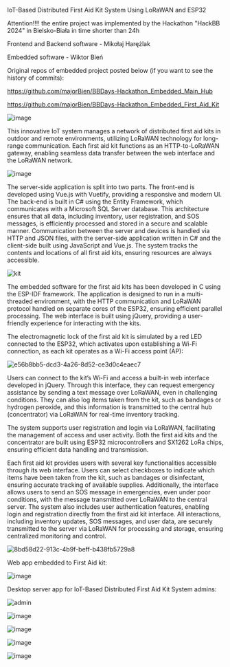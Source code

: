 IoT-Based Distributed First Aid Kit System Using LoRaWAN and ESP32

Attention!!!! the entire project was implemented by the Hackathon "HackBB 2024" in Bielsko-Biała in time shorter than 24h

Frontend and Backend software - Mikołaj Harężlak

Embedded software - Wiktor Bień

Original repos of embedded project posted below (if you want to see the history of commits):

https://github.com/majorBien/BBDays-Hackathon_Embedded_Main_Hub

https://github.com/majorBien/BBDays-Hackathon_Embedded_First_Aid_Kit

![image](https://github.com/user-attachments/assets/24170a18-848a-45cb-b573-7e4a839630e6)


This innovative IoT system manages a network of distributed first aid kits in outdoor and remote environments, utilizing LoRaWAN technology for long-range communication. Each first aid kit functions as an HTTP-to-LoRaWAN gateway, enabling seamless data transfer between the web interface and the LoRaWAN network. 

![image](https://github.com/user-attachments/assets/f37a4db0-fc04-4c97-9a74-09e18ca31550)


The server-side application is split into two parts. The front-end is developed using Vue.js with Vuetify, providing a responsive and modern UI. The back-end is built in C# using the Entity Framework, which communicates with a Microsoft SQL Server database. This architecture ensures that all data, including inventory, user registration, and SOS messages, is efficiently processed and stored in a secure and scalable manner. Communication between the server and devices is handled via HTTP and JSON files, with the server-side application written in C# and the client-side built using JavaScript and Vue.js. The system tracks the contents and locations of all first aid kits, ensuring resources are always accessible.

![kit](https://github.com/user-attachments/assets/49fb38bb-b757-4e91-bd06-383231d0f446)

The embedded software for the first aid kits has been developed in C using the ESP-IDF framework. The application is designed to run in a multi-threaded environment, with the HTTP communication and LoRaWAN protocol handled on separate cores of the ESP32, ensuring efficient parallel processing. The web interface is built using jQuery, providing a user-friendly experience for interacting with the kits.

The electromagnetic lock of the first aid kit is simulated by a red LED connected to the ESP32, which activates upon establishing a Wi-Fi connection, as each kit operates as a Wi-Fi access point (AP):

![e56b8bb5-dcd3-4a26-8d52-ce3d0c4eaec7](https://github.com/user-attachments/assets/8c2a3ff4-1598-488a-be70-e6d96282a930)


Users can connect to the kit’s Wi-Fi and access a built-in web interface developed in jQuery. Through this interface, they can request emergency assistance by sending a text message over LoRaWAN, even in challenging conditions. They can also log items taken from the kit, such as bandages or hydrogen peroxide, and this information is transmitted to the central hub (concentrator) via LoRaWAN for real-time inventory tracking.

The system supports user registration and login via LoRaWAN, facilitating the management of access and user activity. Both the first aid kits and the concentrator are built using ESP32 microcontrollers and SX1262 LoRa chips, ensuring efficient data handling and transmission.

Each first aid kit provides users with several key functionalities accessible through its web interface. Users can select checkboxes to indicate which items have been taken from the kit, such as bandages or disinfectant, ensuring accurate tracking of available supplies. Additionally, the interface allows users to send an SOS message in emergencies, even under poor conditions, with the message transmitted over LoRaWAN to the central server. The system also includes user authentication features, enabling login and registration directly from the first aid kit interface. All interactions, including inventory updates, SOS messages, and user data, are securely transmitted to the server via LoRaWAN for processing and storage, ensuring centralized monitoring and control.

![8bd58d22-913c-4b9f-beff-b438fb5729a8](https://github.com/user-attachments/assets/cbf53466-2b45-4845-8489-4fbecd63533a)

Web app embedded to First Aid kit:

![image](https://github.com/user-attachments/assets/63437675-08d3-4f2e-94c4-6af2d1636a3a)

Desktop server app for IoT-Based Distributed First Aid Kit System admins:

![admin](https://github.com/user-attachments/assets/2179b578-6e85-43eb-a0dc-e1c89f3e69e5)

![image](https://github.com/user-attachments/assets/d7156940-22b2-46c8-857e-b48dd74c816a)

![image](https://github.com/user-attachments/assets/a39e680b-6d26-4d38-877a-4cad60f2a1af)

![image](https://github.com/user-attachments/assets/a90b9e45-3677-47b8-8a30-fabb1f3f585a)

![image](https://github.com/user-attachments/assets/d14acfb8-c07c-4a5a-bb32-1c4b7a85fe26)






